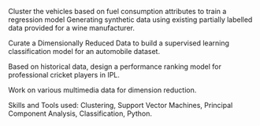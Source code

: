 Cluster the vehicles based on fuel consumption attributes to train a regression model Generating synthetic data using existing partially labelled data provided for a wine manufacturer.

Curate a Dimensionally Reduced Data to build a supervised learning classification model for an automobile dataset.

Based on historical data, design a performance ranking model for professional cricket players in IPL.

Work on various multimedia data for dimension reduction.


Skills and Tools used: Clustering, Support Vector Machines, Principal Component Analysis, Classification, Python.
